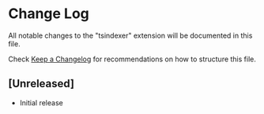 # Change Log

All notable changes to the "tsindexer" extension will be documented in this file.

Check [Keep a Changelog](http://keepachangelog.com/) for recommendations on how to structure this file.

## [Unreleased]

- Initial release